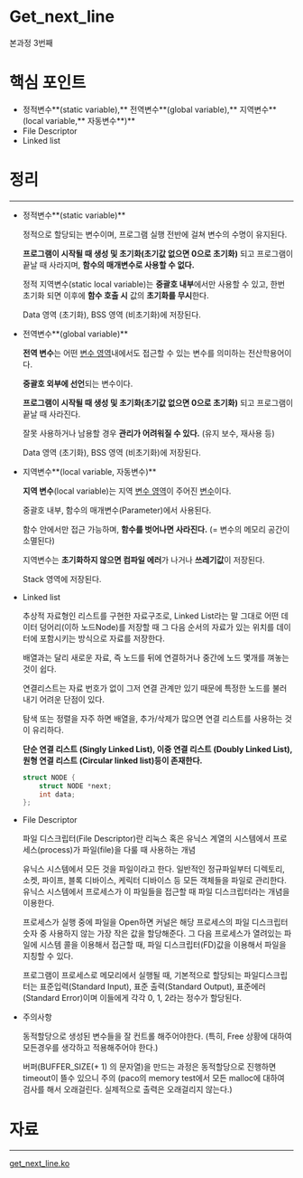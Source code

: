 # Get_next_line

본과정 3번째

# 핵심 포인트

- 정적변수**(static variable),** 전역변수**(global variable),** 지역변수**(local variable,** 자동변수**)**
- File Descriptor
- Linked list

# 정리

---

- 정적변수**(static variable)**
    
    정적으로 할당되는 변수이며, 프로그램 실행 전반에 걸쳐 변수의 수명이 유지된다.
    
    **프로그램이 시작될 때 생성 및 초기화(초기값 없으면 0으로 초기화)** 되고 프로그램이 끝날 때 사라지며, **함수의 매개변수로 사용할 수 없다.**
    
    정적 지역변수(static local variable)는 **중괄호 내부**에서만 사용할 수 있고, 한번 초기화 되면 이후에 **함수 호출 시** 값의 **초기화를 무시**한다.
    
    Data 영역 (초기화), BSS 영역 (비초기화)에 저장된다.
    
- 전역변수**(global variable)**
    
    **전역 변수**는 어떤 [변수 영역](https://ko.wikipedia.org/wiki/%EB%B3%80%EC%88%98_%EC%98%81%EC%97%AD)내에서도 접근할 수 있는 변수를 의미하는 전산학용어이다.
    
    **중괄호 외부에 선언**되는 변수이다.
    
    **프로그램이 시작될 때 생성 및 초기화(초기값 없으면 0으로 초기화)** 되고 프로그램이 끝날 때 사라진다.
    
    잘못 사용하거나 남용할 경우 **관리가 어려워질 수 있다.** (유지 보수, 재사용 등)
    
    Data 영역 (초기화), BSS 영역 (비초기화)에 저장된다.
    
- 지역변수**(local variable, 자동변수)**
    
    **지역 변수**(local variable)는 지역 [변수 영역](https://ko.wikipedia.org/wiki/%EB%B3%80%EC%88%98_%EC%98%81%EC%97%AD)이 주어진 [변수](https://ko.wikipedia.org/wiki/%EB%B3%80%EC%88%98_(%EC%BB%B4%ED%93%A8%ED%84%B0_%EA%B3%BC%ED%95%99))이다.
    
    중괄호 내부, 함수의 매개변수(Parameter)에서 사용된다.
    
    함수 안에서만 접근 가능하며, **함수를 벗어나면 사라진다.** (= 변수의 메모리 공간이 소멸된다)
    
    지역변수는 **초기화하지 않으면 컴파일 에러**가 나거나 **쓰레기값**이 저장된다.
    
    Stack 영역에 저장된다.
    
- Linked list
    
    추상적 자료형인 리스트를 구현한 자료구조로, Linked List라는 말 그대로 어떤 데이터 덩어리(이하 노드Node)를 저장할 때 그 다음 순서의 자료가 있는 위치를 데이터에 포함시키는 방식으로 자료를 저장한다.
    
    배열과는 달리 새로운 자료, 즉 노드를 뒤에 연결하거나 중간에 노드 몇개를 껴놓는 것이 쉽다.
    
    연결리스트는 자료 번호가 없이 그저 연결 관계만 있기 때문에 특정한 노드를 불러내기 어려운 단점이 있다.
    
    탐색 또는 정렬을 자주 하면 배열을, 추가/삭제가 많으면 연결 리스트를 사용하는 것이 유리하다.
    
    **단순 연결 리스트 (Singly Linked List), 이중 연결 리스트 (Doubly Linked List), 원형 연결 리스트 (Circular linked list)등이 존재한다.**
    
    ```c
    struct NODE {
    	struct NODE *next;
    	int data;
    };
    ```
    
- File Descriptor
    
    파일 디스크립터(File Descriptor)란 리눅스 혹은 유닉스 계열의 시스템에서 프로세스(process)가 파일(file)을 다룰 때 사용하는 개념
    
    유닉스 시스템에서 모든 것을 파일이라고 한다. 일반적인 정규파일부터 디렉토리, 소켓, 파이프, 블록 디바이스, 케릭터 디바이스 등 모든 객체들을 파일로 관리한다. 유닉스 시스템에서 프로세스가 이 파일들을 접근할 때 파일 디스크립터라는 개념을 이용한다.
    
    프로세스가 실행 중에 파일을 Open하면 커널은 해당 프로세스의 파일 디스크립터 숫자 중 사용하지 않는 가장 작은 값을 할당해준다. 그 다음 프로세스가 열려있는 파일에 시스템 콜을 이용해서 접근할 때, 파일 디스크립터(FD)값을 이용해서 파일을 지칭할 수 있다.
    
    프로그램이 프로세스로 메모리에서 실행될 때, 기본적으로 할당되는 파일디스크립터는 표준입력(Standard Input), 표준 출력(Standard Output), 표준에러(Standard Error)이며 이들에게 각각 0, 1, 2라는 정수가 할당된다.
    
- 주의사항
    
    동적할당으로 생성된 변수들을 잘 컨트롤 해주어야한다. (특히, Free 상황에 대하여 모든경우를 생각하고 적용해주어야 한다.)
    
    버퍼(BUFFER_SIZE(+ 1) 의 문자열)을 만드는 과정은 동적할당으로 진행하면 timeout이 뜰수 있으니 주의 (paco의 memory test에서 모든 malloc에 대하여 검사를 해서 오래걸린다. 실제적으로 출력은 오래걸리지 않는다.)
    

# 자료

---

[get_next_line.ko](https://www.notion.so/get_next_line-ko-f99a0da42ca24ff2b272ffdc90f0b7b2)
